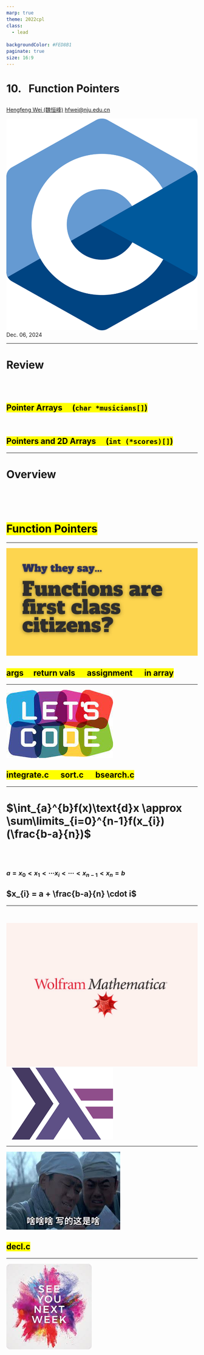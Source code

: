 ```yaml
---
marp: true
theme: 2022cpl
class:
  - lead

backgroundColor: #FED8B1
paginate: true
size: 16:9
---
```

# <p id = "small-caps">10. &nbsp; Function Pointers</p>

[Hengfeng Wei (魏恒峰)](https://hengxin.github.io/)
hfwei@nju.edu.cn

![w:200](figs/C.png)
Dec. 06, 2024

---
# Review
<br>
<br>

## <mark>Pointer Arrays &emsp;(<code>char *musicians[]</code>)</mark>
<br>

## <mark>Pointers and 2D Arrays &emsp;(<code>int (*scores)[]</code>)</mark>

---
# Overview
<br>
<br>
<br>

# <mark>Function Pointers</mark>

---
![w:800](figs/first-class-citizens.jpg)

## <mark>args&emsp; return vals &emsp; assignment &emsp; in array</mark>

---
![w:650](figs/lets-code.jpeg)

## <mark>integrate.c &emsp; sort.c &emsp; bsearch.c</mark>

---
# $\int_{a}^{b}f(x)\text{d}x \approx \sum\limits_{i=0}^{n-1}f(x_{i})(\frac{b-a}{n})$
<br>
<br>

### $a = x_{0} < x_{1} < \cdots x_{i} < \cdots < x_{n-1} < x_{n} = b$
## $x_{i} = a + \frac{b-a}{n} \cdot i$

---
<!-- ![w:420](figs/fp-simplied.jpg) -->
<br>

![w:560](figs/mma.webp)&emsp;![w:540](figs/Haskell.png)

---
![w:700](figs/sha.jfif)

## <mark>decl.c</mark>

---
![bg w:600](figs/see-you.jpeg)